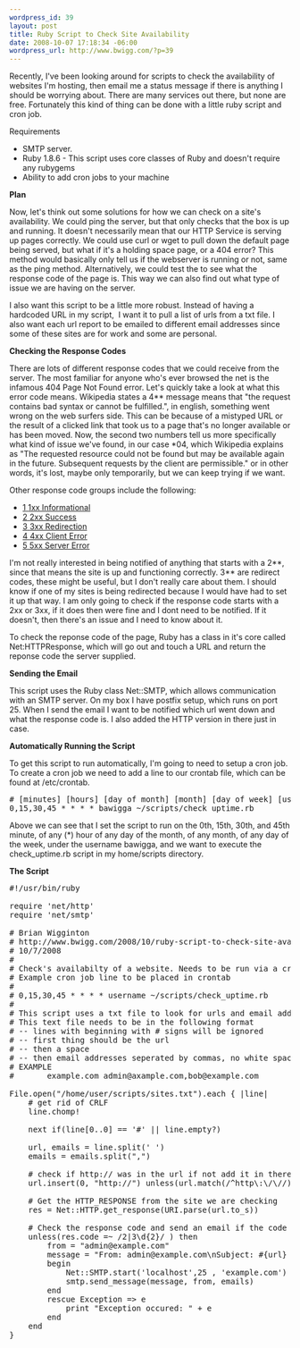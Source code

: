 ```yaml
--- 
wordpress_id: 39
layout: post
title: Ruby Script to Check Site Availability
date: 2008-10-07 17:18:34 -06:00
wordpress_url: http://www.bwigg.com/?p=39
---
```

Recently, I've been looking around for scripts to check the availability of websites I'm hosting, then email me a status message if there is anything I should be worrying about. There are many services out there, but none are free. Fortunately this kind of thing can be done with a little ruby script and cron job.

Requirements
<ul>
	<li>SMTP server.</li>
	<li>Ruby 1.8.6 - This script uses core classes of Ruby and doesn't require any rubygems</li>
	<li>Ability to add cron jobs to your machine</li>
</ul>
<strong>Plan</strong>

Now, let's think out some solutions for how we can check on a site's availability. We could ping the server, but that only checks that the box is up and running. It doesn't necessarily mean that our HTTP Service is serving up pages correctly. We could use curl or wget to pull down the default page being served, but what if it's a holding space page, or a 404 error? This method would basically only tell us if the webserver is running or not, same as the ping method. Alternatively, we could test the to see what the response code of the page is. This way we can also find out what type of issue we are having on the server.

I also want this script to be a little more robust. Instead of having a hardcoded URL in my script,  I want it to pull a list of urls from a txt file. I also want each url report to be emailed to different email addresses since some of these sites are for work and some are personal.

<strong>Checking the Response Codes</strong>

There are lots of different response codes that we could receive from the server. The most familiar for anyone who's ever browsed the net is the infamous 404 Page Not Found error. Let's quickly take a look at what this error code means. Wikipedia states a 4** message means that "the request contains bad syntax or cannot be fulfilled.", in english, something went wrong on the web surfers side. This can be because of a mistyped URL or the result of a clicked link that took us to a page that's no longer available or has been moved. Now, the second two numbers tell us more specifically what kind of issue we've found, in our case *04, which Wikipedia explains as "The requested resource could not be found but may be available again in the future. Subsequent requests by the client are permissible." or in other words, it's lost, maybe only temporarily, but we can keep trying if we want.

Other response code groups include the following:
<ul>
	<li class="toclevel-1"><a href="http://en.wikipedia.org/wiki/List_of_HTTP_status_codes#1xx_Informational"><span class="tocnumber">1</span> <span class="toctext">1xx Informational</span></a></li>
	<li class="toclevel-1"><a href="http://en.wikipedia.org/wiki/List_of_HTTP_status_codes#2xx_Success"><span class="tocnumber">2</span> <span class="toctext">2xx Success</span></a></li>
	<li class="toclevel-1"><a href="http://en.wikipedia.org/wiki/List_of_HTTP_status_codes#3xx_Redirection"><span class="tocnumber">3</span> <span class="toctext">3xx Redirection</span></a></li>
	<li class="toclevel-1"><a href="http://en.wikipedia.org/wiki/List_of_HTTP_status_codes#4xx_Client_Error"><span class="tocnumber">4</span> <span class="toctext">4xx Client Error</span></a></li>
	<li class="toclevel-1"><a href="http://en.wikipedia.org/wiki/List_of_HTTP_status_codes#5xx_Server_Error"><span class="tocnumber">5</span> <span class="toctext">5xx Server Error</span></a></li>
</ul>
I'm not really interested in being notified of anything that starts with a 2**, since that means the site is up and functioning correctly. 3** are redirect codes, these might be useful, but I don't really care about them. I should know if one of my sites is being redirected because I would have had to set it up that way. I am only going to check if the response code starts with a 2xx or 3xx, if it does then were fine and I dont need to be notified. If it doesn't, then there's an issue and I need to know about it.

To check the reponse code of the page, Ruby has a class in it's core called Net:HTTPResponse, which will go out and touch a URL and return the reponse code the server supplied.

<strong>Sending the Email</strong>

This script uses the Ruby class Net::SMTP, which allows communication with an SMTP server. On my box I have postfix setup, which runs on port 25. When I send the email I want to be notified which url went down and what the response code is. I also added the HTTP version in there just in case.

<strong>Automatically Running the Script</strong>

To get this script to run automatically, I'm going to need to setup a cron job. To create a cron job we need to add a line to our crontab file, which can be found at /etc/crontab.
<pre lang="bash"># [minutes] [hours] [day of month] [month] [day of week] [user] [command]
0,15,30,45 * * * * bawigga ~/scripts/check_uptime.rb</pre>
Above we can see that I set the script to run on the 0th, 15th, 30th, and 45th minute, of any (*) hour of any day of the month, of any month, of any day of the week, under the username bawigga, and we want to execute the check_uptime.rb script in my home/scripts directory.

<strong>The Script</strong>
<pre lang="ruby">#!/usr/bin/ruby

require 'net/http'
require 'net/smtp'

# Brian Wigginton
# http://www.bwigg.com/2008/10/ruby-script-to-check-site-availability/
# 10/7/2008
#
# Check's availabilty of a website. Needs to be run via a cron job.
# Example cron job line to be placed in crontab
#
# 0,15,30,45 * * * * username ~/scripts/check_uptime.rb
#
# This script uses a txt file to look for urls and email addresses.
# This text file needs to be in the following format
# -- lines with beginning with # signs will be ignored
# -- first thing should be the url
# -- then a space
# -- then email addresses seperated by commas, no white space.
# EXAMPLE
#       example.com admin@axample.com,bob@example.com

File.open("/home/user/scripts/sites.txt").each { |line|
	# get rid of CRLF
	line.chomp!

	next if(line[0..0] == '#' || line.empty?)

	url, emails = line.split(' ')
	emails = emails.split(",")

	# check if http:// was in the url if not add it in there
	url.insert(0, "http://") unless(url.match(/^http\:\/\//))

	# Get the HTTP_RESPONSE from the site we are checking
	res = Net::HTTP.get_response(URI.parse(url.to_s))

	# Check the response code and send an email if the code is bad
	unless(res.code =~ /2|3\d{2}/ ) then
		from = "admin@example.com"
		message = "From: admin@example.com\nSubject: #{url} Unavailable\n\n#{url} - #{res.code} - #{res.message}\nHTTP Version - #{res.http_version}\n\n"
		begin
			Net::SMTP.start('localhost',25 , 'example.com') do |smtp|
			smtp.send_message(message, from, emails)
		end
		rescue Exception => e
			print "Exception occured: " + e
		end
	end
}</pre>
